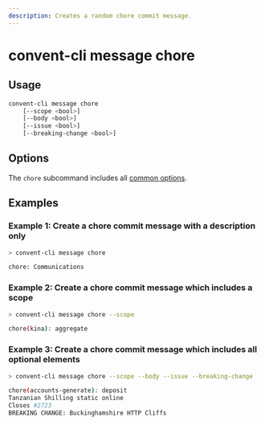 ```yaml
---
description: Creates a random chore commit message.
---
```


# convent-cli message chore

## Usage

```bash
convent-cli message chore
    [--scope <bool>]
    [--body <bool>]
    [--issue <bool>]
    [--breaking-change <bool>]
```

## Options

The `chore` subcommand includes all [common options](../#options).

## Examples

### Example 1: Create a chore commit message with a description only

```bash
> convent-cli message chore

chore: Communications
```

### Example 2: Create a chore commit message which includes a scope

```bash
> convent-cli message chore --scope

chore(kina): aggregate
```

### Example 3: Create a chore commit message which includes all optional elements

```bash
> convent-cli message chore --scope --body --issue --breaking-change

chore(accounts-generate): deposit
Tanzanian Shilling static online
Closes #2723
BREAKING CHANGE: Buckinghamshire HTTP Cliffs
```

